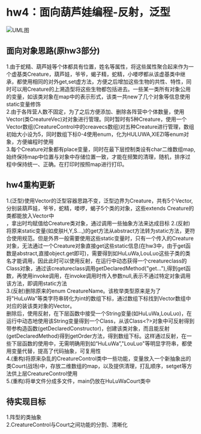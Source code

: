 # hw4：面向葫芦娃编程-反射，泛型

![UML图](https://github.com/shi1ro/java-2019-homeworks/blob/master/4-Types/%E6%AC%A7%E4%B9%89%E6%9D%B0-171830568/img/uml.png)

## 面向对象思路(原hw3部分)

1.由于蛇精、葫芦娃等个体都具有位置，姓名等属性，将这些属性聚合起来作为一个虚基类Creature，葫芦娃，爷爷，蝎子精，蛇精，小喽啰都从该虚基类中继承，都使用相同的对外get,set虚方法，方便之后增加这些生物的共性、特性，同时可以用Creature的上溯造型将这些生物都包括进去。一些某一类所有对象公用的变量，如该类对象在map中的表示形式，该类一共new了几个对象等信息使用static变量修饰</br>
2.由于各阵营人数不固定，为了之后方便添加、删除各阵营中个体数量，使用Vector<Creature>(类CreatureVec)对对象进行管理。同时暂时有5种Creature，使用一个Vector<Creature>数组(CreatureControl中的creavecs数组)对五种Creature进行管理，数组初始大小设为5，同时数组下标0-4使用enum，化为HULUWA,XIEZI等enum对象，方便编程时使用</br>
3.每个Creature对象都有place变量，同时在最下层控制类设有char二维数组map,始终保持map中位置与对象中存储位置一致，才能在频繁的清理，随机，排序过程中保持统一、正确。在打印时按照map进行打印。</br>
  
## hw4重构更新

1.(泛型)使用Vector<Creature>的泛型容器思路不变，泛型边界为Creature，共有5个Vector<Creature>,分别装葫芦娃，爷爷，蛇精，喽啰，蝎子5个类的对象，这些extends Creature的类都能放入Vector中</br>，拿出时均赋值给Creature类对象，通过调用一些抽象方法来达成目标
2.(反射)将原来static变量(如皮肤H,Y,S...,)的get方法从abstract方法转为static方法，更符合使用规范。但是外界一般需要使用这些static变量时，只有一个传入的Creature对象，无法通过一个Creature对象直接get这些static信息(在hw3中，由于get函数是abstract,直接object.get即可)，需要得到如HuLuWa,LouLuo这些子类的类名才能调用，因此此时可以使用反射，在运行中动态获得一个creatureclass的Class<?>对象，通过该creatureclass调用getDeclaredMethod("get..."),得到get函数，再使用invoke调用，在invoke调用时传入参数null,表示不通过特定对象调用该方法，即调用static方法</br>
3.(反射)删除原来的enum CreatureName。该枚举类型原来是为了将"HuLuWa"等类字符串转化为int的数组下标，通过数组下标找到Vector数组中对应的装该类对象的Vector。</br>
  删除后，使用反射，在下层函数中接受一个String变量(如HuLuWa,LouLuo)，在运行中动态地使用该String变量得到一个Class<?>，从该Class<?>对象中可反射得到带参构造函数(getDeclaredConstructor)，创建该类对象，而且能反射(getDeclaredMethod)得到getOrder方法，得到数组下标。这样通过反射，在一些下层函数的使用中，无需明确用到如“HuLuWa”,"LouLuo"等明显字符串，都使用变量代替，提高了代码抽象，可复用性</br>
4.(重构)将原来杂乱的CreatureControl类中一些功能，变量放入一个新抽象出的类Court(战场)中，存放二维数组的map，以及提供清理，打乱顺序，setget等方法供上层CreatureControl使用</br>
5.(重构)将单文件分成多文件，main仍放在HuLuWaCourt类中</br>

## 待实现目标

1.阵型的类抽象</br>
2.CreatureControl与Court之间功能的分割、清晰化
